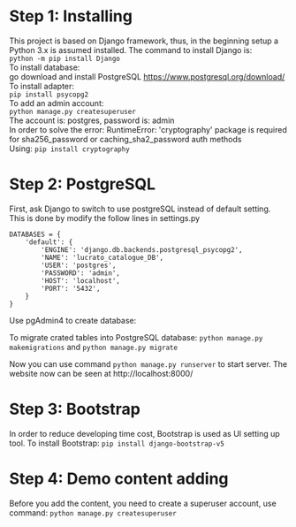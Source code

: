 # Step 1: Installing
This project is based on Django framework, thus, in the beginning setup a Python 3.x is assumed installed. The command to install Django is:  
``` python -m pip install Django ```  
To install database:  
go download and install PostgreSQL https://www.postgresql.org/download/  
To install adapter:  
``` pip install psycopg2 ```  
To add an admin account:  
``` python manage.py createsuperuser ```  
The account is: postgres, password is: admin  
In order to solve the error: RuntimeError: 'cryptography' package is required for sha256_password or caching_sha2_password auth methods  
Using: ``` pip install cryptography ```  

# Step 2: PostgreSQL
First, ask Django to switch to use postgreSQL instead of default setting. This is done by modify the follow lines in settings.py
``` 
DATABASES = {
    'default': {
        'ENGINE': 'django.db.backends.postgresql_psycopg2',
        'NAME': 'lucrato_catalogue_DB',
        'USER': 'postgres',
        'PASSWORD': 'admin',
        'HOST': 'localhost',
        'PORT': '5432',
    }
}
 ```

Use pgAdmin4 to create database:
  
To migrate crated tables into PostgreSQL database:
``` python manage.py makemigrations ``` 
and 
``` python manage.py migrate ```

Now you can use command ``` python manage.py runserver ``` to start server. The website now can be seen at http://localhost:8000/ 

# Step 3: Bootstrap
In order to reduce developing time cost, Bootstrap is used as UI setting up tool. To install Bootstrap:
``` pip install django-bootstrap-v5 ```

# Step 4: Demo content adding
Before you add the content, you need to create a superuser account, use command: ``` python manage.py createsuperuser ```


